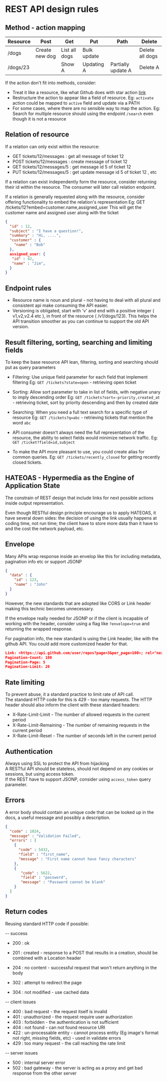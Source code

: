 # REST API design rules

## Method - action mapping

|Resource | Post | Get | Put | Path | Delete|
|---|---|---|---|---| --- |
|/dogs|Create new dog|List all dogs| Bulk update| |Delete all dogs|
|/dogs/23|  | Show A | Updating A | Partially update A |Delete A|

If the action don't fit into methods, consider:

* Treat it like a resource, like what Github does with star action [link](https://docs.github.com/en/rest/reference/gists#star-a-gist)
* Restructure the action to appear like a field of resource. Eg: `activate` action could be mapped to `active` field and update via a PATH
* For some cases, where there are no sensible way to map the action. Eg: Search for multiple resource should using the endpoint `/search` even though it is not a resource

## Relation of resource

If a relation can only exist within the resource:

* GET tickets/12/messages : get all message of ticket 12
* POST tickets/12/messages : create message of ticket 12
* GET tickets/12/messages/5 : get message id 5 of ticket 12
* PUT tickets/12/messages/5 : get update message id 5 of ticket 12
, etc

If a relation can exist independently form the resource, consider returning their id within the resource. The consumer will later call relation endpoint.

If a relation is generally requested along with the resource, consider offering functionality to embed the relation's representation
Eg: GET /tickets/12?embed=customer.name,assigned_user
This will get the customer name and assigned user along with the ticket

``` json
{
  "id" : 12,
  "subject" : "I have a question!",
  "summary" : "Hi, ....",
  "customer" : {
    "name" : "Bob"
  },
  assigned_user: {
   "id" : 42,
   "name" : "Jim",
  }
}
```

## Endpoint rules

* Resource name is noun and plural - not having to deal with all plural and consistent api make consuming the API easier.
* Versioning is obligated, start with 'v' and end with a positive integer ( v1,v2,v2.4 etc ), in front of the resource ( /v1/dogs/123). This helps the API transition smoother as you can continue to support the old API version.

## Result filtering, sorting, searching and limiting fields

To keep the base resource API lean, filtering, sorting and searching should put as query parameters

* Filtering: Use unique field parameter for each field that implement filtering
 Eg: `GET /tickets?state=open` - retrieving open ticket
* Sorting: Allow sort parameter to take in list of fields, with negative unary to imply descending order
 Eg: `GET /tickets?sort=-priority,created_at` - retrieving ticket, sort by priority descending and then by created date
* Searching: When you need a full text search for a specific type of resource
 Eg: `GET /tickets?q=abc` - retrieving tickets that mention the word `abc`
* API consumer doesn't always need the full representation of the resource, the ability to select fields would minimize network traffic.
 Eg: `GET /ticket?field=id,subject`

* To make the API more pleasant to use, you could create alias for common queries.
 Eg: `GET /tickets/recently_closed` for getting recently closed tickets.

## HATEOAS - Hypermedia as the Engine of Application State

The constrain of REST design that include links for next possible actions inside output representation.

Even though RESTful design principle encourage us to apply HATEOAS, it have several down sides: the decision of using the link usually happens at coding time, not run time; the client have to store more data than it have to and the cost the network payload, etc.

## Envelope

Many APIs wrap response inside an envelop like this for including metadata, pagination info etc or support JSONP

```json
{
  "data" : {
    "id" : 123,
    "name" : "John"
  }
}
```

However, the new standards that are adopted like CORS or Link header making this technic becomes unnecessary.

If the envelope really needed for JSONP or if the client is incapable of working with the header, consider using a flag like `?envelope=true` and returning the wrapped response.

For pagination info, the new standard is using the Link header, like with the github API. You could add more customized header for that.

```json
Link: <https://api.github.com/user/repos?page=3&per_page=100>; rel="next", <https://api.github.com/user/repos?page=50&per_page=100>; rel="last"
Pagination-Count: 100
Pagination-Page: 5
Pagination-Limit: 20
```

## Rate limiting

To prevent abuse, it a standard practice to limit rate of API call.  
The standard HTTP code for this is 429 - too many requests. The HTTP header should also inform the client with these standard headers:

* X-Rate-Limit-Limit - The number of allowed requests in the current period
* X-Rate-Limit-Remaining - The number of remaining requests in the current period
* X-Rate-Limit-Reset - The number of seconds left in the current period

## Authentication

Always using SSL to protect the API from hijacking  
A RESTful API should be stateless, should not depend on any cookies or sessions, but using access token.  
If the REST have to support JSONP, consider using `access_token` query parameter.

## Errors

A error body should contain an unique code that can be looked up in the docs, a useful message and possibly a description.

```json
{
  "code" : 1024,
  "message" : "Validation Failed",
  "errors" : [
    {
      "code" : 5432,
      "field" : "first_name",
      "message" : "First name cannot have fancy characters"
    },
    {
       "code" : 5622,
       "field" : "password",
       "message" : "Password cannot be blank"
    }
  ]
}
```

## Return codes

Reusing standard HTTP code if possible:

-- success

* 200 : ok
* 201 : created - response to a POST that results in a creation, should be combined with a Location header
* 204 : no content - successful request that won't return anything in the body

* 302 : attempt to redirect the page
* 304 : not modified - use cached data

-- client issues

* 400 : bad request - the request itself is invalid
* 401 : unauthorized - the request require user authorization
* 403 : forbidden - the authentication is not sufficient
* 404 : not found - can not found resource URI
* 422 : un-processable entity - cannot process entity (Eg image's format not right, missing fields, etc) - used in validate errors
* 429 : too many request - the call reaching the rate limit

-- server issues

* 500 : internal server error
* 502 : bad gateway - the server is acting as a proxy and get bad response from the other server
